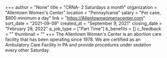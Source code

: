 +++
author = "None"
title = "CRNA- 2 Saturdays a month"
organization = "Allentown Women's Center"
location = "Pennsylvania"
salary = "Per case, $800 minimum a day"
link = "https://Allentownwomenscenter.com"
sort_date = "2021-09-09"
created_at = "September 9, 2021"
closing_date = "February 28, 2022"
a_job_type = ["Part Time"]
b_benefits = []
c_feedback = ""
thumbnail = ""
+++
The Allentown Women's Center is an abortion care facility that has been operating since 1978. We are certified as an Ambulatory Care Facility in PA and provide procedures under  sedation every other Saturday.